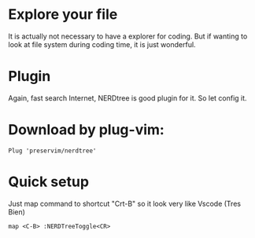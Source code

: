 # Explore your file

It is actually not necessary to have a explorer for coding. But if wanting
to look at file system during coding time, it is just wonderful.

# Plugin

Again, fast search Internet, NERDtree is good plugin for it. So let config it.

# Download by plug-vim:

```vimL
Plug 'preservim/nerdtree'
```

# Quick setup

Just map command to shortcut "Crt-B" so it look very like Vscode (Tres Bien)

```vimL
map <C-B> :NERDTreeToggle<CR>
```
